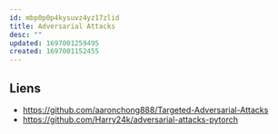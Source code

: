 ```yaml
---
id: mbp0p0p4kysuvz4yz17zlid
title: Adversarial Attacks
desc: ""
updated: 1697001259495
created: 1697001152455
---
```


## Liens

- https://github.com/aaronchong888/Targeted-Adversarial-Attacks
- https://github.com/Harry24k/adversarial-attacks-pytorch
